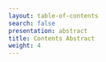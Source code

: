 ```yaml
---
layout: table-of-contents
search: false
presentation: abstract
title: Contents Abstract
weight: 4
---
```

